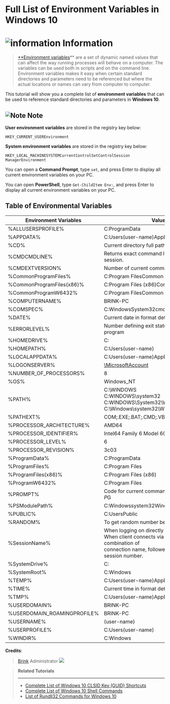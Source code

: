 Full List of Environment Variables in Windows 10
================================================

# ![information][6]   Information

> [**Environment variables][7]** are a set of dynamic named values that can affect the way running processes will behave on a computer. The variables can be used both in scripts and on the command line. Environment variables makes it easy when certain standard directories and parameters need to be referenced but where the actual locations or names can vary from computer to computer.

This tutorial will show you a complete list of **environment variables** that can be used to reference standard directories and parameters in **Windows 10**.

## ![Note][8] Note

**User environment variables** are stored in the registry key below:

```reg
HKEY_CURRENT_USEREnvironment
```

**System environment variables** are stored in the registry key below:

```reg
HKEY_LOCAL_MACHINESYSTEMCurrentControlSetControlSession ManagerEnvironment
```

You can open a **Command Prompt**, type `set`, and press Enter to display all current environment variables on your PC.

You can open **PowerShell**, type `Get-ChildItem Env:`, and press Enter to display all current environment variables on your PC.


## Table of Environmental Variables

| **Environment Variables** |                       **Values** (may vary)                       |
| ------------------------- | ----------------------------------------------------------------- |
| %ALLUSERSPROFILE%         | C:ProgramData                                                     |
| %APPDATA%                 | C:Users(user-name)AppDataRoaming                                  |
| %CD%                      | Current directory full path                                       |
| %CMDCMDLINE%              | Returns exact command line used to start current cmd.exe session. |
| %CMDEXTVERSION%           | Number of current command processor extensions.                   |
| %CommonProgramFiles%      | C:Program FilesCommon Files                                       |
| %CommonProgramFiles(x86)% | C:Program Files (x86)Common Files                                 |
| %CommonProgramW6432%      | C:Program FilesCommon Files                                       |
| %COMPUTERNAME%            | BRINK-PC                                                          |
| %COMSPEC%                 | C:WindowsSystem32cmd.exe                                          |
| %DATE%                    | Current date in format determined by _Date_ command               |
| %ERRORLEVEL%              | Number defining exit status of previous command or program        |
| %HOMEDRIVE%               | C:                                                                |
| %HOMEPATH%                | C:Users(user-name)                                                |
| %LOCALAPPDATA%            | C:Users(user-name)AppDataLocal                                    |
| %LOGONSERVER%             | [\MicrosoftAccount][9]                                            |
| %NUMBER_OF_PROCESSORS%    | 8                                                                 |
| %OS%                      | Windows_NT                                                        |
| %PATH%                    | C:\WINDOWS<br/>C:WINDOWS\system32<br/>C:WINDOWS\System32\Wbem<br/>C:\Windows\system32\WindowsPowerShell\v1.0 |
| %PATHEXT% |  COM;.EXE;.BAT;.CMD;.VBS;.VBE;.JS;.JSE;.WSF;.WSH;.MSC |
| %PROCESSOR_ARCHITECTURE% |  AMD64 |
| %PROCESSOR_IDENTIFIER% |  Intel64 Family 6 Model 60 Stepping 3, GenuineIntel |
| %PROCESSOR_LEVEL% |  6 |
| %PROCESSOR_REVISION% |  3c03 |
| %ProgramData% |  C:ProgramData |
| %ProgramFiles% |  C:Program Files |
| %ProgramFiles(x86)% |  C:Program Files (x86) |
| %ProgramW6432% |  C:Program Files |
| %PROMPT% |  Code for current command prompt format. Code is usually $P$G |
| %PSModulePath% |  C:Windowssystem32WindowsPowerShellv1.0Modules |
| %PUBLIC% |  C:UsersPublic |
| %RANDOM% |  To get random number between 0 and 32767 |
| %SessionName% |  When logging on directly to machine, returns "Console".<br/>When client connects via terminal server session, is combination of<br/>connection name, followed by pound symbol {#} and session number.|
| %SystemDrive% |  C: |
| %SystemRoot% |  C:Windows |
| %TEMP% |  C:Users(user-name)AppDataLocalTemp |
| %TIME% |  Current time in format determined by _Time_ command |
| %TMP% |  C:Users(user-name)AppDataLocalTemp |
| %USERDOMAIN% |  BRINK-PC |
| %USERDOMAIN_ROAMINGPROFILE% |  BRINK-PC |
| %USERNAME% |  (user-name) |
| %USERPROFILE% |  C:Users(user-name) |
| %WINDIR% |  C:Windows |

**Credits**:
> [Brink][2]
> Administrator
> ![][4]
>

> **Related Tutorials**
>
> * * *
>
>
>
> * [Complete List of Windows 10 CLSID Key (GUID) Shortcuts][10]
> * [Complete List of Windows 10 Shell Commands][11]
> * [List of Rundll32 Commands for Windows 10][12]
>

[1]: https://cdn.tenforums.com/customavatars/avatar2_9.gif "Brink's Avatar"
[2]: https://www.tenforums.com/members/brink.html
[3]: https://cdn.tenforums.com/images/ranks/MVP_insider.png
[4]: https://cdn.tenforums.com/images/ranks/tef_admin1.png
[6]: https://cdn.tenforums.com/images/infosmall10.png "information"
[7]: http://en.wikipedia.org/wiki/Environment_variable
[8]: https://cdn.tenforums.com/images/notesmall10.png "Note"
[9]: https://www.tenforums.com/tutorials/file://\MicrosoftAccount
[10]: https://www.tenforums.com/tutorials/3123-clsid-key-guid-shortcuts-list-windows-10-a.html
[11]: https://www.tenforums.com/tutorials/3109-shell-commands-windows-10-a.html
[12]: https://www.tenforums.com/tutorials/77458-rundll32-commands-list-windows-10-a.html
